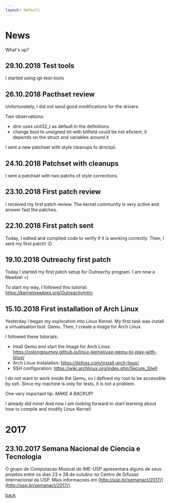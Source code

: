 ```yaml
---
layout: default
---
```


# News

What's up?

## 29.10.2018 Test tools

I started using igt-test-tools


## 26.10.2018 Pacthset review

Unfortunately, I did not send good modifications for the drivers. 

Two observations:
 - drm uses uint32_t as default in the definitions
 - change bool to unsigned int with bitfield could be not eficient, it depends on the struct and variables around it

I sent a new patchset with style cleanups fo drm/qxl.



## 24.10.2018 Patchset with cleanups

I sent a patchset with two patchs of style corrections. 



## 23.10.2018 First patch review

I received my first patch review. The kernel community is very active and answer fast the patches.  


## 22.10.2018 First patch sent

Today, I edited and compiled code to verify if it is working correctly.
Then, I sent my first patch! :D


## 19.10.2018 Outreachy first patch

Today I started my first patch setup for Outreachy program. I am now a Newbie! =) 

To start my way, I followed this tutorial: https://kernelnewbies.org/OutreachyIntro


## 15.10.2018 First installation of Arch Linux

Yesterday I began my exploration into Linux Kernel. My first task was install a virtualisation tool: Qemu. Then, I create a image for Arch Linux.

I followed these tutorials:

- Intall Qemu and start the image for Arch Linux: https://oslongjourney.github.io/linux-kernel/use-qemu-to-play-with-linux/ 
- Arch Linux Instalation: https://itsfoss.com/install-arch-linux/
- SSH configuration: https://wiki.archlinux.org/index.php/Secure_Shell

I do not want to work inside the Qemu, so I defined my root to be accessible by ssh. Since my machine is only for tests, it is not a problem.

One very important tip: _MAKE A BACKUP!_ 

I already did mine! And now I am looking forward to start learning about how to compile and modify Linux Kernel!

# 2017

## 23.10.2017 Semana Nacional de Ciencia e Tecnologia

O grupo de Computacao Musical do IME-USP apresentara alguns de seus projetos entre os dias 23 e 28 de outubro no Centro de Difusao Internacional da USP. Mais informacoes em [http://usp.br/semanact/2017/](http://usp.br/semanact/2017/).

[back](./)
